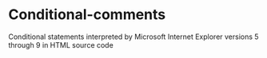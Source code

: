 # Conditional-comments
Conditional statements interpreted by Microsoft Internet Explorer versions 5 through 9 in HTML source code
